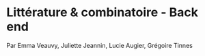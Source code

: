 # Littérature & combinatoire - Back end

Par Emma Veauvy, Juliette Jeannin, Lucie Augier, Grégoire Tinnes

